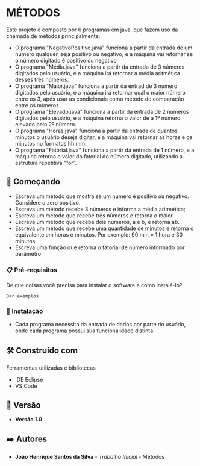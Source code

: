 # MÉTODOS

Este projeto é composto por 6 programas em java, que fazem uso da chamada de métodos principalmente.
- O programa "NegativoPositivo.java" funciona a partir da entrada de um número qualquer, seja positivo ou negativo, e a máquina vai retornar se o número digitado é positivo ou negativo
- O programa "Média.java" funciona a partir da entrada de 3 números digitados pelo usuário, e a máquina irá retornar a média aritmética desses três números.
- O programa "Maior.java" funciona a partir da entrad de 3 número digitados pelo usuário, e a máquina irá retornar qual o maior número entre os 3, após usar as condicionais como método de comparação entre os números.
- O programa "Elevado.java" funciona a partir da entrada de 2 números digitados pelo usuário, e a máquina retorna o valor de a 1º número elevado pelo 2º número.
- O programa "Horas.java" funciona a partir da entrada de quantos minutos o usuário deseja digitar, e a máquina vai retornar as horas e os minutos no formatos hh:mm.
- O programa "Fatorial.java" funciona a partir da entrada de 1 número, e a máquina retorna o valor do fatorial do número digitado, utilizando a estrutura repetitiva "for".

## 🚀 Começando

- Escreva um método que mostra se um número é positivo ou negativo. Considere o zero positivo.
- Escreva um método recebe 3 números e informa a média aritmética;
- Escreva um método que recebe três números e retorna o maior.
- Escreva um método que recebe dois números, a e b, e retorna ab.
- Escreva um método que recebe uma quantidade de minutos e retorna o equivalente em horas e minutos. Por exemplo: 90 min = 1 hora e 30 minutos
- Escreva uma função que retorna o fatorial de número informado por parâmetro
### 📋 Pré-requisitos

De que coisas você precisa para instalar o software e como instalá-lo?

```
Dar exemplos
```

### 🔧 Instalação

* Cada programa necessita da entrada de dados por parte do usuário,  onde cada programa possui sua funcionalidade distinta.

## 🛠️ Construído com

Ferramentas utilizadas e bibliotecas

* IDE Eclipse
* VS Code

## 📌 Versão

* **Versão 1.0** 

## ✒️ Autores

* **João Henrique Santos da Silva** - *Trabalho Inicial* - Métodos